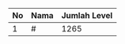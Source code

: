 | No | Nama            | Jumlah Level |
|----|-----------------|--------------|
| 1  | #    |    1265        |
